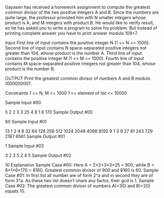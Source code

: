 Gayasen has received a homework assignment to compute the greatest common divisor of the two positive integers A and B. Since the numbers are quite large, the professor provided him with N smaller integers whose product is A, and M integers with product B. He would like to verify result, so he has asked you to write a program to solve his problem. But instead of printing complete answer you have to print answer modulo 109+7.

Input
First line of input contains the positive integer N (1 <= N <= 1000).
Second line of input contains N space-separated positive integers not greater than 104, whose product is the number A.
Third line of input contains the positive integer M (1 <= M <= 1000).
Fourth line of input contains M space-separated positive integers not greater than 104, whose product is the number B.

OUTPUT
Print the greatest common divisor of numbers A and B modulo 1000000007.

Constraints
1 <= N, M <= 1000
1 <= element of list <= 10000

Sample Input #00

5
2 2 3 3 25
4
8 1 6 170
Sample Output #00

60
Sample Input #01

13
1 2 4 8 32 64 128 256 512 1024 2048 4096 8192
9
1 3 9 27 81 243 729 2187 6561
Sample Output #01

1
Sample Input #02

3
2 3 5
2
4 5
Sample Output #02

10
Explanation
Sample Case #00: Here A = 2×2×3×3×25 = 900, while B = 8×1×6×170 = 8160. Greatest common divisor of 900 and 8160 is 60.
Sample Case #01: In first list all number are of form 2^a and in second they are of form 3^a. As these two list doesn’t share any factor, their gcd is 1.
Sample Case #02: The greatest common divisor of numbers A(=30) and B(=20) equals 10.
